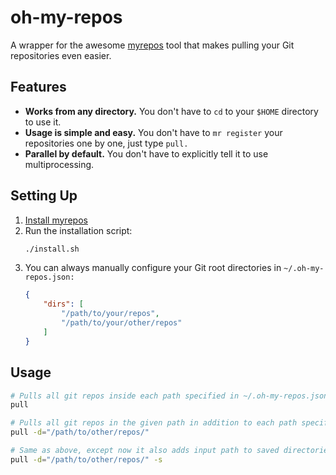 # oh-my-repos
A wrapper for the awesome [myrepos](https://myrepos.branchable.com/) tool that makes pulling your Git repositories even easier.

## Features
 * **Works from any directory.** You don't have to `cd` to your `$HOME` directory to use it.
 * **Usage is simple and easy.** You don't have to `mr register` your repositories one by one, just type `pull.`
 * **Parallel by default.** You don't have to explicitly tell it to use multiprocessing.
## Setting Up
 1. [Install myrepos](https://myrepos.branchable.com/install/)
 2. Run the installation script:
    ``` sh
    ./install.sh
    ```
 3. You can always manually configure your Git root directories in `~/.oh-my-repos.json:`
    ``` json
    {
        "dirs": [
            "/path/to/your/repos",
            "/path/to/your/other/repos"
        ]
    }
    ```

## Usage
``` sh
# Pulls all git repos inside each path specified in ~/.oh-my-repos.json
pull

# Pulls all git repos in the given path in addition to each path specified in ~/.oh-my-repos.json
pull -d="/path/to/other/repos/"

# Same as above, except now it also adds input path to saved directories in ~/.oh-my-repos.json
pull -d="/path/to/other/repos/" -s
```